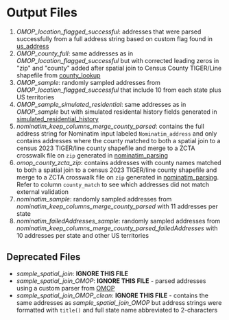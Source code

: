 # Output Files

1. *OMOP_location_flagged_successful*: addresses that were parsed successfully from a full address string based on custom flag found in [us_address](https://github.com/brian-cy-chang/CLAD_Geospatial/blob/main/notebooks/usaddress.ipynb)
2. *OMOP_county_full*: same addresses as in *OMOP_location_flagged_successful* but with corrected leading zeros in "zip" and "county" added after spatial join to Census County TIGER/Line shapefile from [county_lookup](https://github.com/brian-cy-chang/CLAD_Geospatial/blob/main/notebooks/county_lookup.ipynb)
3. *OMOP_sample*: randomly sampled addresses from *OMOP_location_flagged_successful* that include 10 from each state plus US territories
4. *OMOP_sample_simulated_residential*: same addresses as in *OMOP_sample* but with simulated residental history fields generated in [simulated_residential_history](https://github.com/brian-cy-chang/CLAD_Geospatial/blob/main/notebooks/simulated_residential_history.ipynb)
5. *nominatim_keep_columns_merge_county_parsed*: contains the full address string for Nominatim input labeled `Nominatim_address` and only contains addresses where the county matched to both a spatial join to a census 2023 TIGER/line county shapefile and merge to a ZCTA crosswalk file on `zip` generated in [nominatim_parsing](https://github.com/brian-cy-chang/CLAD_Geospatial/blob/main/notebooks/nominatim_parsing.ipynb)
6. *omop_county_zcta_zip*: contains addresses with county names matched to both a spatial join to a census 2023 TIGER/line county shapefile and merge to a ZCTA crosswalk file on `zip` generated in [nominatim_parsing](https://github.com/brian-cy-chang/CLAD_Geospatial/blob/main/notebooks/nominatim_parsing.ipynb). Refer to column `county_match` to see which addresses did not match external validation
7. *nominatim_sample*: randomly sampled addresses from *nominatim_keep_columns_merge_county_parsed* with 11 addresses per state
8. *nominatim_failedAddresses_sample*: randomly sampled addresses from *nominatim_keep_columns_merge_county_parsed_failedAddresses* with 10 addresses per state and other US territories

## Deprecated Files

* *sample_spatial_join*: **IGNORE THIS FILE**
* *sample_spatial_join_OMOP*: **IGNORE THIS FILE** - parsed addresses using a custom parser from [OMOP](https://github.com/brian-cy-chang/CLAD_Geospatial/blob/main/notebooks/OMOP.ipynb) 
* *sample_spatial_join_OMOP_clean*: **IGNORE THIS FILE** - contains the same addresses as *sample_spatial_join_OMOP* but address strings were formatted with `title()` and full state name abbreviated to 2-characters 